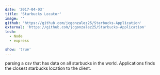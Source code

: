 ```yaml
---
date: '2017-04-03'
title: 'Starbucks Locator'
image: ''
github: 'https://github.com/jcgonzalez25/Starbucks-Application'
external: 'https://github.com/jcgonzalez25/Starbucks-Application'
tech:
  - Node
  - express

show: 'true'
---
```


parsing a csv that has data on all starbucks in the world. Applications finds the closest starbucks location to the client.
